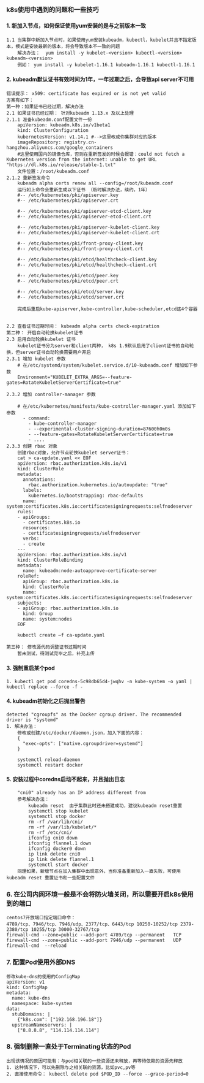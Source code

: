 ### k8s使用中遇到的问题和一些技巧

#### 1. 新加入节点，如何保证使用yum安装的是与之前版本一致
	1.1 当集群中新加入节点时，如果使用yum安装kubeadm，kubectl，kubelet并且不指定版本，模式是安装最新的版本，将会导致版本不一致的问题
		解决办法：  yum install -y kubelet-<version> kubectl-<version> kubeadm-<version>
		例如： yum install -y kubelet-1.16.1 kubeadm-1.16.1 kubectl-1.16.1

#### 2. kubeadm默认证书有效时间为1年，一年过期之后，会导致api server不可用
	错误提示： x509: certificate has expired or is not yet valid
	方案有如下：
	第一种：如果证书已经过期，解决办法
	2.1 如果证书已经过期： 针对kubeadm 1.13.x 及以上处理
	2.1.1 准备kubeadm.conf配置文件一份
		apiVersion: kubeadm.k8s.io/v1beta1
		kind: ClusterConfiguration
		kubernetesVersion: v1.14.1 #-->这里改成你集群对应的版本
		imageRepository: registry.cn-hangzhou.aliyuncs.com/google_containers 
		#这里使用国内的镜像仓库，否则在重新签发的时候会报错：could not fetch a Kubernetes version from the internet: unable to get URL "https://dl.k8s.io/release/stable-1.txt"
		文件位置：/root/kubeadm.conf
	2.1.2 重新签发命令
		kubeadm alpha certs renew all --config=/root/kubeadm.conf
		运行如上命令会重新生成以下证书 （临时解决办法，续约，1年）
		#-- /etc/kubernetes/pki/apiserver.key
		#-- /etc/kubernetes/pki/apiserver.crt
		
		#-- /etc/kubernetes/pki/apiserver-etcd-client.key
		#-- /etc/kubernetes/pki/apiserver-etcd-client.crt
		
		#-- /etc/kubernetes/pki/apiserver-kubelet-client.key
		#-- /etc/kubernetes/pki/apiserver-kubelet-client.crt
		
		#-- /etc/kubernetes/pki/front-proxy-client.key
		#-- /etc/kubernetes/pki/front-proxy-client.crt
		
		#-- /etc/kubernetes/pki/etcd/healthcheck-client.key
		#-- /etc/kubernetes/pki/etcd/healthcheck-client.crt
		
		#-- /etc/kubernetes/pki/etcd/peer.key
		#-- /etc/kubernetes/pki/etcd/peer.crt
		
		#-- /etc/kubernetes/pki/etcd/server.key
		#-- /etc/kubernetes/pki/etcd/server.crt

		完成后重启kube-apiserver,kube-controller,kube-scheduler,etcd这4个容器
	

	2.2 查看证书过期时间： kubeadm alpha certs check-expiration
	第二种： 开启自动轮换kubelet证书
	2.3 启用自动轮换kubelet 证书
		kubelet证书分为server和client两种， k8s 1.9默认启用了client证书的自动轮换，但server证书自动轮换需要用户开启
	2.3.1 增加 kubelet 参数
		# 在/etc/systemd/system/kubelet.service.d/10-kubeadm.conf 增加如下参数
		Environment="KUBELET_EXTRA_ARGS=--feature-gates=RotateKubeletServerCertificate=true"

	2.3.2 增加 controller-manager 参数
		
		# 在/etc/kubernetes/manifests/kube-controller-manager.yaml 添加如下参数
		  - command:
		    - kube-controller-manager
		    - --experimental-cluster-signing-duration=87600h0m0s
		    - --feature-gates=RotateKubeletServerCertificate=true
		    - ....
	2.3.3 创建 rbac 对象
		创建rbac对象，允许节点轮换kubelet server证书：
		cat > ca-update.yaml << EOF
		apiVersion: rbac.authorization.k8s.io/v1
		kind: ClusterRole
		metadata:
		  annotations:
		    rbac.authorization.kubernetes.io/autoupdate: "true"
		  labels:
		    kubernetes.io/bootstrapping: rbac-defaults
		  name: system:certificates.k8s.io:certificatesigningrequests:selfnodeserver
		rules:
		- apiGroups:
		  - certificates.k8s.io
		  resources:
		  - certificatesigningrequests/selfnodeserver
		  verbs:
		  - create
		---
		apiVersion: rbac.authorization.k8s.io/v1
		kind: ClusterRoleBinding
		metadata:
		  name: kubeadm:node-autoapprove-certificate-server
		roleRef:
		  apiGroup: rbac.authorization.k8s.io
		  kind: ClusterRole
		  name: system:certificates.k8s.io:certificatesigningrequests:selfnodeserver
		subjects:
		- apiGroup: rbac.authorization.k8s.io
		  kind: Group
		  name: system:nodes
		EOF
		
		kubectl create –f ca-update.yaml

	第三种： 修改源代码调整证书过期时间
		暂未测试，待测试完毕之后，补充上传

#### 3. 强制重启某个pod
	1. kubectl get pod coredns-5c98db65d4-jwqhv -n kube-system -o yaml | kubectl replace --force -f -

#### 4. kubeadm初始化之后抛出警告
	detected "cgroupfs" as the Docker cgroup driver. The recommended driver is "systemd"
	1. 解决办法：
	   	修改或创建/etc/docker/daemon.json，加入下面的内容：
		{
		  "exec-opts": ["native.cgroupdriver=systemd"]
		}
		
		systemctl reload-daemon
		systemctl restart docker

#### 5. 安装过程中coredns启动不起来，并且抛出日志
		"cni0" already has an IP address different from
		参考解决办法：
			kubeadm reset  由于集群此时还未搭建成功，建议kubeadm reset重置
			systemctl stop kubelet
			systemctl stop docker
			rm -rf /var/lib/cni/
			rm -rf /var/lib/kubelet/*
			rm -rf /etc/cni/
			ifconfig cni0 down
			ifconfig flannel.1 down
			ifconfig docker0 down
			ip link delete cni0
			ip link delete flannel.1
			systemctl start docker
		同理如果，新增节点在加入集群中出现意外，当你准备重新加入一直失败，可使用kubeadm reset 重置证书和一些配置文件

### 6. 在公司内网环境一般是不会将防火墙关闭，所以需要开启k8s使用到的端口
	centos7开放端口指定端口命令：
	4789/tcp、7946/tcp、7946/udp、2377/tcp、6443/tcp 10250-10252/tcp 2379-2380/tcp 10255/tcp 30000-32767/tcp
	firewall-cmd --zone=public --add-port 4789/tcp --permanent   TCP
	firewall-cmd --zone=public --add-port 7946/udp --permanent   UDP
	firewall-cmd  --reload

### 7. 配置Pod使用外部DNS
	修改kube-dns的使用的ConfigMap
	apiVersion: v1
	kind: ConfigMap
	metadata:
	  name: kube-dns
	  namespace: kube-system
	data:
	  stubDomains: |
	    {"k8s.com": ["192.168.196.18"]}
	  upstreamNameservers: |
	    ["8.8.8.8", "114.114.114.114"]

### 8. 强制删除一直处于Terminating状态的Pod
	出现该情况的原因可能有：与pod相关联的一些资源还未释放，再等待依赖的资源先释放
	1. 这种情况下，可以先删除与之相关联的资源，比如pvc,pv等
	2. 直接使用命令： kubectl delete pod $POD_ID --force --grace-period=0
			